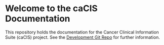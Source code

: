 Welcome to the caCIS Documentation
==================================

This repository holds the documentation for the Cancer Clinical Information Suite (caCIS) project.  See the [Development Git Repo](https://github.com/NCIP/cacis)
for further information.
